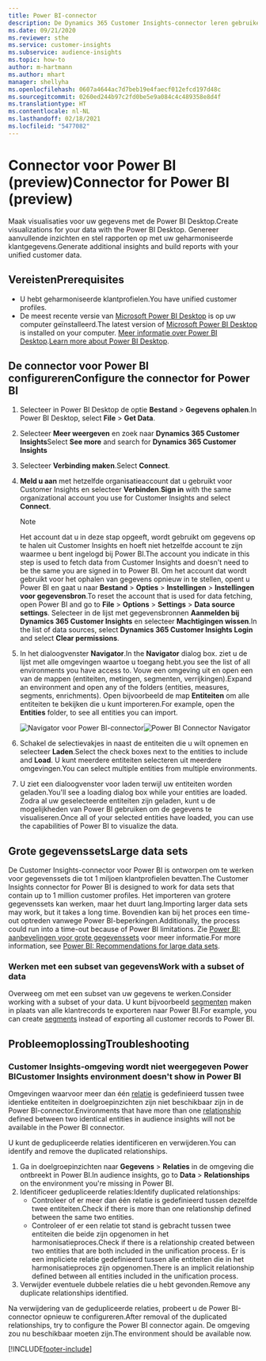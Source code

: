 ```yaml
---
title: Power BI-connector
description: De Dynamics 365 Customer Insights-connector leren gebruiken in Power BI.
ms.date: 09/21/2020
ms.reviewer: sthe
ms.service: customer-insights
ms.subservice: audience-insights
ms.topic: how-to
author: m-hartmann
ms.author: mhart
manager: shellyha
ms.openlocfilehash: 0607a4644ac7d7beb19e4faecf012efcd197d48c
ms.sourcegitcommit: 0260ed244b97c2fd0be5e9a084c4c489358e8d4f
ms.translationtype: HT
ms.contentlocale: nl-NL
ms.lasthandoff: 02/18/2021
ms.locfileid: "5477082"
---
```

# <a name="connector-for-power-bi-preview"></a><span data-ttu-id="d88da-103">Connector voor Power BI (preview)</span><span class="sxs-lookup"><span data-stu-id="d88da-103">Connector for Power BI (preview)</span></span>

<span data-ttu-id="d88da-104">Maak visualisaties voor uw gegevens met de Power BI Desktop.</span><span class="sxs-lookup"><span data-stu-id="d88da-104">Create visualizations for your data with the Power BI Desktop.</span></span> <span data-ttu-id="d88da-105">Genereer aanvullende inzichten en stel rapporten op met uw geharmoniseerde klantgegevens.</span><span class="sxs-lookup"><span data-stu-id="d88da-105">Generate additional insights and build reports with your unified customer data.</span></span>

## <a name="prerequisites"></a><span data-ttu-id="d88da-106">Vereisten</span><span class="sxs-lookup"><span data-stu-id="d88da-106">Prerequisites</span></span>

- <span data-ttu-id="d88da-107">U hebt geharmoniseerde klantprofielen.</span><span class="sxs-lookup"><span data-stu-id="d88da-107">You have unified customer profiles.</span></span>
- <span data-ttu-id="d88da-108">De meest recente versie van [Microsoft Power BI Desktop](https://powerbi.microsoft.com/desktop/) is op uw computer geïnstalleerd.</span><span class="sxs-lookup"><span data-stu-id="d88da-108">The latest version of [Microsoft Power BI Desktop](https://powerbi.microsoft.com/desktop/) is installed on your computer.</span></span> <span data-ttu-id="d88da-109">[Meer informatie over Power BI Desktop](https://docs.microsoft.com/power-bi/desktop-what-is-desktop).</span><span class="sxs-lookup"><span data-stu-id="d88da-109">[Learn more about Power BI Desktop](https://docs.microsoft.com/power-bi/desktop-what-is-desktop).</span></span>

## <a name="configure-the-connector-for-power-bi"></a><span data-ttu-id="d88da-110">De connector voor Power BI configureren</span><span class="sxs-lookup"><span data-stu-id="d88da-110">Configure the connector for Power BI</span></span>

1. <span data-ttu-id="d88da-111">Selecteer in Power BI Desktop de optie **Bestand** > **Gegevens ophalen**.</span><span class="sxs-lookup"><span data-stu-id="d88da-111">In Power BI Desktop, select **File** > **Get Data**.</span></span>

1. <span data-ttu-id="d88da-112">Selecteer **Meer weergeven** en zoek naar **Dynamics 365 Customer Insights**</span><span class="sxs-lookup"><span data-stu-id="d88da-112">Select **See more** and search for **Dynamics 365 Customer Insights**</span></span>

1. <span data-ttu-id="d88da-113">Selecteer **Verbinding maken**.</span><span class="sxs-lookup"><span data-stu-id="d88da-113">Select **Connect**.</span></span>

1. <span data-ttu-id="d88da-114">**Meld u aan** met hetzelfde organisatieaccount dat u gebruikt voor Customer Insights en selecteer **Verbinden**.</span><span class="sxs-lookup"><span data-stu-id="d88da-114">**Sign in** with the same organizational account you use for Customer Insights and select **Connect**.</span></span>
   > [!NOTE]
   > <span data-ttu-id="d88da-115">Het account dat u in deze stap opgeeft, wordt gebruikt om gegevens op te halen uit Customer Insights en hoeft niet hetzelfde account te zijn waarmee u bent ingelogd bij Power BI.</span><span class="sxs-lookup"><span data-stu-id="d88da-115">The account you indicate in this step is used to fetch data from Customer Insights and doesn't need to be the same you are signed in to Power BI.</span></span> <span data-ttu-id="d88da-116">Om het account dat wordt gebruikt voor het ophalen van gegevens opnieuw in te stellen, opent u Power BI en gaat u naar **Bestand** > **Opties** > **Instellingen** > **Instellingen voor gegevensbron**.</span><span class="sxs-lookup"><span data-stu-id="d88da-116">To reset the account that is used for data fetching, open Power BI and go to **File** > **Options** > **Settings** > **Data source settings**.</span></span> <span data-ttu-id="d88da-117">Selecteer in de lijst met gegevensbronnen **Aanmelden bij Dynamics 365 Customer Insights** en selecteer **Machtigingen wissen**.</span><span class="sxs-lookup"><span data-stu-id="d88da-117">In the list of data sources, select **Dynamics 365 Customer Insights Login** and select **Clear permissions**.</span></span>  

1. <span data-ttu-id="d88da-118">In het dialoogvenster **Navigator**.</span><span class="sxs-lookup"><span data-stu-id="d88da-118">In the **Navigator** dialog box.</span></span> <span data-ttu-id="d88da-119">ziet u de lijst met alle omgevingen waartoe u toegang hebt.</span><span class="sxs-lookup"><span data-stu-id="d88da-119">you see the list of all environments you have access to.</span></span> <span data-ttu-id="d88da-120">Vouw een omgeving uit en open een van de mappen (entiteiten, metingen, segmenten, verrijkingen).</span><span class="sxs-lookup"><span data-stu-id="d88da-120">Expand an environment and open any of the folders (entities, measures, segments, enrichments).</span></span> <span data-ttu-id="d88da-121">Open bijvoorbeeld de map **Entiteiten** om alle entiteiten te bekijken die u kunt importeren.</span><span class="sxs-lookup"><span data-stu-id="d88da-121">For example, open the **Entities** folder, to see all entities you can import.</span></span>

   <span data-ttu-id="d88da-122">![Navigator voor Power BI-connector](media/power-bi-navigator.png "Navigator voor Power BI-connector")</span><span class="sxs-lookup"><span data-stu-id="d88da-122">![Power BI Connector Navigator](media/power-bi-navigator.png "Power BI Connector Navigator")</span></span>

1. <span data-ttu-id="d88da-123">Schakel de selectievakjes in naast de entiteiten die u wilt opnemen en selecteer **Laden**.</span><span class="sxs-lookup"><span data-stu-id="d88da-123">Select the check boxes next to the entities to include and **Load**.</span></span> <span data-ttu-id="d88da-124">U kunt meerdere entiteiten selecteren uit meerdere omgevingen.</span><span class="sxs-lookup"><span data-stu-id="d88da-124">You can select multiple entities from multiple environments.</span></span>

1. <span data-ttu-id="d88da-125">U ziet een dialoogvenster voor laden terwijl uw entiteiten worden geladen.</span><span class="sxs-lookup"><span data-stu-id="d88da-125">You'll see a loading dialog box while your entities are loaded.</span></span> <span data-ttu-id="d88da-126">Zodra al uw geselecteerde entiteiten zijn geladen, kunt u de mogelijkheden van Power BI gebruiken om de gegevens te visualiseren.</span><span class="sxs-lookup"><span data-stu-id="d88da-126">Once all of your selected entities have loaded, you can use the capabilities of Power BI to visualize the data.</span></span>

## <a name="large-data-sets"></a><span data-ttu-id="d88da-127">Grote gegevenssets</span><span class="sxs-lookup"><span data-stu-id="d88da-127">Large data sets</span></span>

<span data-ttu-id="d88da-128">De Customer Insights-connector voor Power BI is ontworpen om te werken voor gegevenssets die tot 1 miljoen klantprofielen bevatten.</span><span class="sxs-lookup"><span data-stu-id="d88da-128">The Customer Insights connector for Power BI is designed to work for data sets that contain up to 1 million customer profiles.</span></span> <span data-ttu-id="d88da-129">Het importeren van grotere gegevenssets kan werken, maar het duurt lang.</span><span class="sxs-lookup"><span data-stu-id="d88da-129">Importing larger data sets may work, but it takes a long time.</span></span> <span data-ttu-id="d88da-130">Bovendien kan bij het proces een time-out optreden vanwege Power BI-beperkingen.</span><span class="sxs-lookup"><span data-stu-id="d88da-130">Additionally, the process could run into a time-out because of Power BI limitations.</span></span> <span data-ttu-id="d88da-131">Zie [Power BI: aanbevelingen voor grote gegevenssets](https://docs.microsoft.com/power-bi/admin/service-premium-what-is#large-datasets) voor meer informatie.</span><span class="sxs-lookup"><span data-stu-id="d88da-131">For more information, see [Power BI: Recommendations for large data sets](https://docs.microsoft.com/power-bi/admin/service-premium-what-is#large-datasets).</span></span> 

### <a name="work-with-a-subset-of-data"></a><span data-ttu-id="d88da-132">Werken met een subset van gegevens</span><span class="sxs-lookup"><span data-stu-id="d88da-132">Work with a subset of data</span></span>

<span data-ttu-id="d88da-133">Overweeg om met een subset van uw gegevens te werken.</span><span class="sxs-lookup"><span data-stu-id="d88da-133">Consider working with a subset of your data.</span></span> <span data-ttu-id="d88da-134">U kunt bijvoorbeeld [segmenten](segments.md) maken in plaats van alle klantrecords te exporteren naar Power BI.</span><span class="sxs-lookup"><span data-stu-id="d88da-134">For example, you can create [segments](segments.md) instead of exporting all customer records to Power BI.</span></span>

## <a name="troubleshooting"></a><span data-ttu-id="d88da-135">Probleemoplossing</span><span class="sxs-lookup"><span data-stu-id="d88da-135">Troubleshooting</span></span>

### <a name="customer-insights-environment-doesnt-show-in-power-bi"></a><span data-ttu-id="d88da-136">Customer Insights-omgeving wordt niet weergegeven Power BI</span><span class="sxs-lookup"><span data-stu-id="d88da-136">Customer Insights environment doesn't show in Power BI</span></span>

<span data-ttu-id="d88da-137">Omgevingen waarvoor meer dan één [relatie](relationships.md) is gedefinieerd tussen twee identieke entiteiten in doelgroepinzichten zijn niet beschikbaar zijn in de Power BI-connector.</span><span class="sxs-lookup"><span data-stu-id="d88da-137">Environments that have more than one [relationship](relationships.md) defined between two identical entities in audience insights will not be available in the Power BI connector.</span></span>

<span data-ttu-id="d88da-138">U kunt de gedupliceerde relaties identificeren en verwijderen.</span><span class="sxs-lookup"><span data-stu-id="d88da-138">You can identify and remove the duplicated relationships.</span></span>

1. <span data-ttu-id="d88da-139">Ga in doelgroepinzichten naar **Gegevens** > **Relaties** in de omgeving die ontbreekt in Power BI​.</span><span class="sxs-lookup"><span data-stu-id="d88da-139">In audience insights, go to **Data** > **Relationships** on the environment you're missing in Power BI.</span></span>
2. <span data-ttu-id="d88da-140">Identificeer gedupliceerde relaties:</span><span class="sxs-lookup"><span data-stu-id="d88da-140">Identify duplicated relationships:</span></span>
   - <span data-ttu-id="d88da-141">Controleer of er meer dan één relatie is gedefinieerd tussen dezelfde twee entiteiten.</span><span class="sxs-lookup"><span data-stu-id="d88da-141">Check if there is more than one relationship defined between the same two entities.</span></span>
   - <span data-ttu-id="d88da-142">Controleer of er een relatie tot stand is gebracht tussen twee entiteiten die beide zijn opgenomen in het harmonisatieproces.</span><span class="sxs-lookup"><span data-stu-id="d88da-142">Check if there is a relationship created between two entities that are both included in the unification process.</span></span> <span data-ttu-id="d88da-143">Er is een impliciete relatie gedefinieerd tussen alle entiteiten die in het harmonisatieproces zijn opgenomen.</span><span class="sxs-lookup"><span data-stu-id="d88da-143">There is an implicit relationship defined between all entities included in the unification process.</span></span>
3. <span data-ttu-id="d88da-144">Verwijder eventuele dubbele relaties die u hebt gevonden.</span><span class="sxs-lookup"><span data-stu-id="d88da-144">Remove any duplicate relationships identified.</span></span>

<span data-ttu-id="d88da-145">Na verwijdering van de gedupliceerde relaties, probeert u de Power BI-connector opnieuw te configureren.</span><span class="sxs-lookup"><span data-stu-id="d88da-145">After removal of the duplicated relationships, try to configure the Power BI connector again.</span></span> <span data-ttu-id="d88da-146">De omgeving zou nu beschikbaar moeten zijn.</span><span class="sxs-lookup"><span data-stu-id="d88da-146">The environment should be available now.</span></span>

[!INCLUDE[footer-include](../includes/footer-banner.md)]

